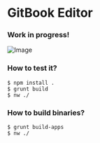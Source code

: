 # GitBook Editor

### Work in progress!

![Image](https://raw.github.com/GitbookIO/editor/master/preview.png)

### How to test it?


```
$ npm install .
$ grunt build
$ nw ./
```

### How to build binaries?

```
$ grunt build-apps
$ nw ./
```
